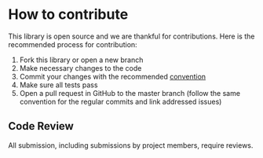 # How to contribute
This library is open source and we are thankful for contributions. Here is the recommended process for contribution:

1. Fork this library or open a new branch
2. Make necessary changes to the code
3. Commit your changes with the recommended  [convention](https://dev.to/i5han3/git-commit-message-convention-that-you-can-follow-1709)
4. Make sure all tests pass
5. Open a pull request in GitHub to the master branch (follow the same convention for the regular commits and link addressed issues)

## Code Review
All submission, including submissions by project members, require reviews.
